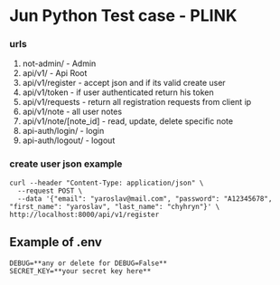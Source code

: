# Jun Python Test case - PLINK

### urls
1. not-admin/ - Admin
2. api/v1/ - Api Root
3. api/v1/register - accept json and if its valid create user
4. api/v1/token - if user authenticated return his token
5. api/v1/requests - return all registration requests from client ip
6. api/v1/note - all user notes
7. api/v1/note/[note_id] - read, update, delete specific note
8. api-auth/login/ - login
9. api-auth/logout/ - logout


### create user json example
```
curl --header "Content-Type: application/json" \
  --request POST \
  --data '{"email": "yaroslav@mail.com", "password": "A12345678", "first_name": "yaroslav", "last_name": "chyhryn"}' \
http://localhost:8000/api/v1/register
```

## Example of .env
```
DEBUG=**any or delete for DEBUG=False**
SECRET_KEY=**your secret key here**
```
